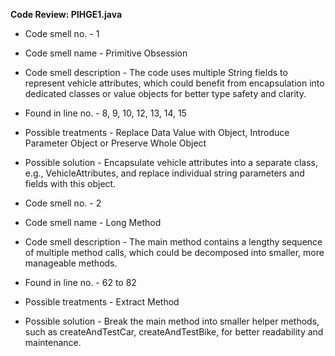 **Code Review: PIHGE1.java**
- Code smell no. - 1
- Code smell name - Primitive Obsession
- Code smell description - The code uses multiple String fields to represent vehicle attributes, which could benefit from encapsulation into dedicated classes or value objects for better type safety and clarity.
- Found in line no. - 8, 9, 10, 12, 13, 14, 15
- Possible treatments - Replace Data Value with Object, Introduce Parameter Object or Preserve Whole Object
- Possible solution - Encapsulate vehicle attributes into a separate class, e.g., VehicleAttributes, and replace individual string parameters and fields with this object.

- Code smell no. - 2
- Code smell name - Long Method
- Code smell description - The main method contains a lengthy sequence of multiple method calls, which could be decomposed into smaller, more manageable methods.
- Found in line no. - 62 to 82
- Possible treatments - Extract Method
- Possible solution - Break the main method into smaller helper methods, such as createAndTestCar, createAndTestBike, for better readability and maintenance.
